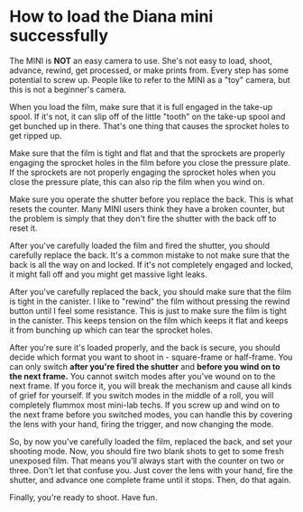 # How to load the Diana mini successfully

The MINI is **NOT** an easy camera to use. She's not easy to load, shoot, advance, rewind, get processed, or make prints from. Every step has some potential to screw up. People like to refer to the MINI as a "toy" camera, but this is not a beginner's camera.  
  
When you load the film, make sure that it is full engaged in the take-up spool. If it's not, it can slip off of the little "tooth" on the take-up spool and get bunched up in there. That's one thing that causes the sprocket holes to get ripped up.   
  
Make sure that the film is tight and flat and that the sprockets are properly engaging the sprocket holes in the film before you close the pressure plate. If the sprockets are not properly engaging the sprocket holes when you close the pressure plate, this can also rip the film when you wind on.  
  
Make sure you operate the shutter before you replace the back. This is what resets the counter. Many MINI users think they have a broken counter, but the problem is simply that they don't fire the shutter with the back off to reset it.  
  
After you've carefully loaded the film and fired the shutter, you should carefully replace the back. It's a common mistake to not make sure that the back is all the way on and locked. If it's not completely engaged and locked, it might fall off and you might get massive light leaks.  
  
After you've carefully replaced the back, you should make sure that the film is tight in the canister. I like to "rewind" the film without pressing the rewind button until I feel some resistance. This is just to make sure the film is tight in the canister. This keeps tension on the film which keeps it flat and keeps it from bunching up which can tear the sprocket holes.  
  
After you're sure it's loaded properly, and the back is secure, you should decide which format you want to shoot in - square-frame or half-frame. You can only switch **after you're fired the shutter** and **before you wind on to the next frame.** You cannot switch modes after you've wound on to the next frame. If you force it, you will break the mechanism and cause all kinds of grief for yourself. If you switch modes in the middle of a roll, you will completely flummox most mini-lab techs. If you screw up and wind on to the next frame before you switched modes, you can handle this by covering the lens with your hand, firing the trigger, and now changing the mode.  
  
So, by now you've carefully loaded the film, replaced the back, and set your shooting mode. Now, you should fire two blank shots to get to some fresh unexposed film. That means you'll always start with the counter on two or three. Don't let that confuse you. Just cover the lens with your hand, fire the shutter, and advance one complete frame until it stops. Then, do that again.  
  
Finally, you're ready to shoot. Have fun.